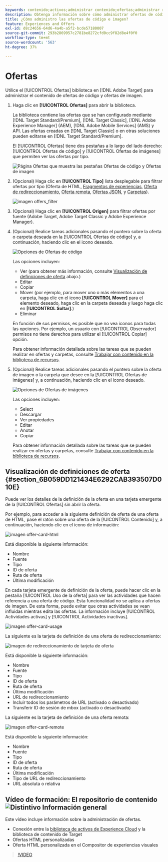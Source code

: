 ```yaml
---
keywords: contenido;activos;administrar contenido;ofertas;administrar recursos;activar modo de selección;modo de selección
description: Obtenga información sobre cómo administrar ofertas de código e imagen mediante la biblioteca Ofertas en Adobe Target.
title: ¿Cómo administro las ofertas de código e imagen?
feature: Experiences and Offers
exl-id: d8c24656-64d6-4a4b-a5f2-bcde57180007
source-git-commit: 293b2869957c2781be8272cfd0cc9f82d8e4f0f0
workflow-type: tm+mt
source-wordcount: '563'
ht-degree: 37%

---
```


# Ofertas

Utilice el [!UICONTROL Ofertas] biblioteca en [!DNL Adobe Target] para administrar el contenido de ofertas de código y ofertas de imagen.

1. Haga clic en **[!UICONTROL Ofertas]** para abrir la biblioteca.

   La biblioteca contiene las ofertas que se han configurado mediante [!DNL Target Standard/Premium], [!DNL Target Classic], [!DNL Adobe Experience Manager] (AEM), [!DNL Adobe Mobile Services] (AMS) y API. Las ofertas creadas en [!DNL Target Classic] o en otras soluciones pueden editarse en [!DNL Target Standard/Premium].

   El [!UICONTROL Ofertas] tiene dos pestañas a lo largo del lado derecho: [!UICONTROL Ofertas de código] y [!UICONTROL Ofertas de imágenes] que permiten ver las ofertas por tipo.

   ![Página Ofertas que muestra las pestañas Ofertas de código y Ofertas de imagen](/help/main/c-experiences/c-manage-content/assets/offers-page.png)

1. (Opcional) Haga clic en **[!UICONTROL Tipo]** lista desplegable para filtrar ofertas por tipo (Oferta de HTML, [Fragmentos de experiencias](/help/main/c-experiences/c-manage-content/aem-experience-fragments.md), [Oferta de redireccionamiento](/help/main/c-experiences/c-manage-content/offer-redirect.md), [Oferta remota](/help/main/c-experiences/c-manage-content/about-remote-offers.md), [Ofertas JSON](/help/main/c-experiences/c-manage-content/create-json-offer.md), y [Carpetas](/help/main/c-experiences/c-manage-content/create-content-folder.md)).

   ![imagen offers_filter](assets/offers_filter.png)

1. (Opcional) Haga clic en **[!UICONTROL Origen]** para filtrar ofertas por fuente (Adobe Target, Adobe Target Classic y Adobe Experience Manager).

1. (Opcional) Realice tareas adicionales pasando el puntero sobre la oferta o carpeta deseada en la [!UICONTROL Ofertas de código] y, a continuación, haciendo clic en el icono deseado.

   ![Opciones de Ofertas de código](assets/offer-picker-large.png)

   Las opciones incluyen:

   * Ver (para obtener más información, consulte [Visualización de definiciones de oferta](#section_6B059DD121434E6292CAB393507D010E) abajo.)
   * Editar  
   * Copiar  
   * Mover (por ejemplo, para mover uno o más elementos a una carpeta, haga clic en el icono **[!UICONTROL Mover]** para el elemento deseado, haga clic en la carpeta deseada y luego haga clic en **[!UICONTROL Soltar]**.)
   * Eliminar

   En función de sus permisos, es posible que no vea iconos para todas las opciones. Por ejemplo, un usuario con [!UICONTROL Observador] permisos no tiene derechos para utilizar el [!UICONTROL Copiar] opción.

   Para obtener información detallada sobre las tareas que se pueden realizar en ofertas y carpetas, consulte [Trabajar con contenido en la biblioteca de recursos](/help/main/c-experiences/c-manage-content/assets-working.md).

1. (Opcional) Realice tareas adicionales pasando el puntero sobre la oferta de imagen o la carpeta que desee en la [!UICONTROL Ofertas de imágenes] y, a continuación, haciendo clic en el icono deseado.

   ![Opciones de Ofertas de imágenes](/help/main/c-experiences/c-manage-content/assets/image-offers-icons.png)

   Las opciones incluyen:

   * Select
   * Descargar  
   * Ver propiedades
   * Editar  
   * Anotar
   * Copiar  

   Para obtener información detallada sobre las tareas que se pueden realizar en ofertas y carpetas, consulte [Trabajar con contenido en la biblioteca de recursos](/help/main/c-experiences/c-manage-content/assets-working.md).

## Visualización de definiciones de oferta {#section_6B059DD121434E6292CAB393507D010E}

Puede ver los detalles de la definición de la oferta en una tarjeta emergente de la [!UICONTROL Ofertas] sin abrir la oferta.

Por ejemplo, para acceder a la siguiente definición de oferta de una oferta de HTML, pase el ratón sobre una oferta de la [!UICONTROL Contenido] y, a continuación, haciendo clic en el icono de información:

![imagen offer-card-html](assets/offer-card-html.png)

Está disponible la siguiente información:

* Nombre
* Fuente
* Tipo
* ID de oferta
* Ruta de oferta
* Última modificación

En cada tarjeta emergente de definición de la oferta, puede hacer clic en la pestaña [!UICONTROL Uso de la oferta] para ver las actividades que hacen referencia a una oferta de código. Esta funcionalidad no se aplica a ofertas de imagen. De esta forma, puede evitar que otras actividades se vean influidas mientras edita las ofertas. La información incluye [!UICONTROL Actividades activas] y [!UICONTROL Actividades inactivas].

![imagen offer-card-usage](assets/offer-card-usage.png)

La siguiente es la tarjeta de definición de una oferta de redireccionamiento:

![imagen de redireccionamiento de tarjeta de oferta](assets/offer-card-redirect.png)

Está disponible la siguiente información:

* Nombre
* Fuente
* Tipo
* ID de oferta
* Ruta de oferta
* Última modificación
* URL de redireccionamiento
* Incluir todos los parámetros de URL (activado o desactivado)
* Transferir ID de sesión de mbox (activado o desactivado)

La siguiente es la tarjeta de definición de una oferta remota:

![imagen offer-card-remote](assets/offer-card-remote.png)

Está disponible la siguiente información:

* Nombre
* Fuente
* Tipo
* ID de oferta
* Ruta de oferta
* Última modificación
* Tipo de URL de redireccionamiento
* URL absoluta o relativa

## Vídeo de formación: El repositorio de contenido ![Distintivo Información general](/help/main/assets/overview.png)

Este vídeo incluye información sobre la administración de ofertas.

* Conexión entre la [biblioteca de activos de Experience Cloud](https://experienceleague.adobe.com/docs/core-services/interface/assets/creative-cloud.html) y la biblioteca de contenido de Target
* Ofertas HTML personalizadas
* Oferta HTML personalizada en el Compositor de experiencias visuales

>[!VIDEO](https://video.tv.adobe.com/v/17387)
